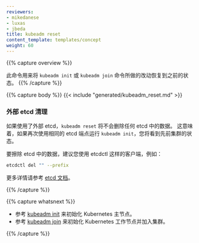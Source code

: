 ```yaml
---
reviewers:
- mikedanese
- luxas
- jbeda
title: kubeadm reset
content_template: templates/concept
weight: 60
---
```


{{% capture overview %}}
<!--
This command reverts any changes made by `kubeadm init` or `kubeadm join`.
-->
此命令用来将 `kubeadm init` 或 `kubeadm join` 命令所做的改动恢复到之前的状态。
{{% /capture %}}

{{% capture body %}}
{{< include "generated/kubeadm_reset.md" >}}

<!--
### External etcd clean up!

`kubeadm reset` will not delete any etcd data if external etcd is used. This means that if you run `kubeadm init` again using the same etcd endpoints, you will see state from previous clusters.

To wipe etcd data it is recommended you use a client like etcdctl, such as:
-->

### 外部 etcd 清理

如果使用了外部 etcd，`kubeadm reset` 将不会删除任何 etcd 中的数据。
这意味着，如果再次使用相同的 etcd 端点运行 `kubeadm init`，您将看到先前集群的状态。

要擦除 etcd 中的数据，建议您使用 etcdctl 这样的客户端，例如：

```bash
etcdctl del "" --prefix
```
<!--
See the [etcd documentation](https://github.com/coreos/etcd/tree/master/etcdctl) for more information.
-->

更多详情请参考 [etcd 文档](https://github.com/coreos/etcd/tree/master/etcdctl)。

{{% /capture %}}

{{% capture whatsnext %}}
<!--
* [kubeadm init](/docs/reference/setup-tools/kubeadm/kubeadm-init/) to bootstrap a Kubernetes master node
* [kubeadm join](/docs/reference/setup-tools/kubeadm/kubeadm-join/) to bootstrap a Kubernetes worker node and join it to the cluster
-->

* 参考 [kubeadm init](/zh/docs/reference/setup-tools/kubeadm/kubeadm-init/) 来初始化 Kubernetes 主节点。
* 参考 [kubeadm join](/docs/reference/setup-tools/kubeadm/kubeadm-join/) 来初始化 Kubernetes 工作节点并加入集群。

{{% /capture %}}
